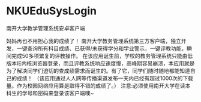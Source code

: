 NKUEduSysLogin
==============

南开大学教学管理系统安卓客户端

妈妈再也不用担心我的成绩了！
南开大学教务管理系统第三方客户端，独立开发，一键查询所有科目成绩、已获得/未获得学分和学业警示，一键评教功能，瞬间完成50多项繁复的评教操作。
在该应用诞生前，学校的教务管理系统只能由低版本IE内核浏览器登录，而且评教系统响应速度慢，高峰期容易崩溃，本应用就是为了解决同学们迫切的查成绩需求而诞生的。有了它，同学们随时随地都能知道自己的成绩！
（该应用通过人人网等传播渠道发布一天内已经有超过1000次的下载量。作为校园网络应用算是取得不错的成绩了。）
注意:必须使用南开大学在读本科生的学号和密码来登录该客户端噢~
